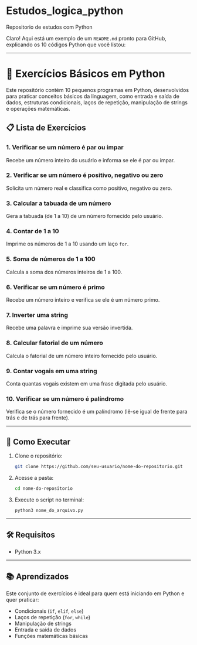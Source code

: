 # Estudos_logica_python
Repositorio de estudos com Python

Claro! Aqui está um exemplo de um `README.md` pronto para GitHub, explicando os 10 códigos Python que você listou:

---

# 🐍 Exercícios Básicos em Python

Este repositório contém 10 pequenos programas em Python, desenvolvidos para praticar conceitos básicos da linguagem, como entrada e saída de dados, estruturas condicionais, laços de repetição, manipulação de strings e operações matemáticas.

## 📋 Lista de Exercícios

### 1. Verificar se um número é par ou ímpar

Recebe um número inteiro do usuário e informa se ele é par ou ímpar.

### 2. Verificar se um número é positivo, negativo ou zero

Solicita um número real e classifica como positivo, negativo ou zero.

### 3. Calcular a tabuada de um número

Gera a tabuada (de 1 a 10) de um número fornecido pelo usuário.

### 4. Contar de 1 a 10

Imprime os números de 1 a 10 usando um laço `for`.

### 5. Soma de números de 1 a 100

Calcula a soma dos números inteiros de 1 a 100.

### 6. Verificar se um número é primo

Recebe um número inteiro e verifica se ele é um número primo.

### 7. Inverter uma string

Recebe uma palavra e imprime sua versão invertida.

### 8. Calcular fatorial de um número

Calcula o fatorial de um número inteiro fornecido pelo usuário.

### 9. Contar vogais em uma string

Conta quantas vogais existem em uma frase digitada pelo usuário.

### 10. Verificar se um número é palíndromo

Verifica se o número fornecido é um palíndromo (lê-se igual de frente para trás e de trás para frente).

---

## 🚀 Como Executar

1. Clone o repositório:

   ```bash
   git clone https://github.com/seu-usuario/nome-do-repositorio.git
   ```

2. Acesse a pasta:

   ```bash
   cd nome-do-repositorio
   ```

3. Execute o script no terminal:

   ```bash
   python3 nome_do_arquivo.py
   ```

---

## 🛠 Requisitos

* Python 3.x

---

## 📚 Aprendizados

Este conjunto de exercícios é ideal para quem está iniciando em Python e quer praticar:

* Condicionais (`if`, `elif`, `else`)
* Laços de repetição (`for`, `while`)
* Manipulação de strings
* Entrada e saída de dados
* Funções matemáticas básicas


 
